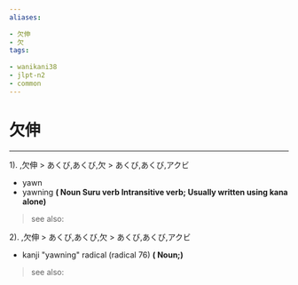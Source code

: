 ```yaml
---
aliases:
    
- 欠伸
- 欠
tags:
    
- wanikani38
- jlpt-n2
- common
---
```


# 欠伸
---
1).
,欠伸 > あくび,あくび,欠 > あくび,あくび,アクビ

- yawn
- yawning
**( Noun Suru verb Intransitive verb; Usually written using kana alone)**
> see also: 
            
2).
,欠伸 > あくび,あくび,欠 > あくび,あくび,アクビ

- kanji "yawning" radical (radical 76)
**( Noun;)**
> see also: 
            